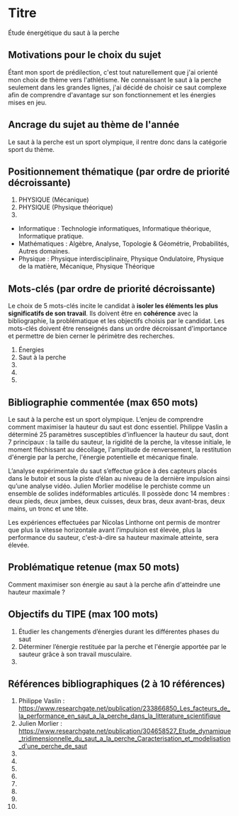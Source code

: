 # Titre
Étude énergétique du saut à la perche

## Motivations pour le choix du sujet
Étant mon sport de prédilection, c'est tout naturellement que j'ai orienté mon choix de thème vers l'athlétisme. Ne connaissant le saut à la perche seulement dans les grandes lignes, j'ai décidé de choisir ce saut complexe afin de comprendre d'avantage sur son fonctionnement et les énergies mises en jeu.

## Ancrage du sujet au thème de l'année
Le saut à la perche est un sport olympique, il rentre donc dans la catégorie sport du thème.

## Positionnement thématique (par ordre de priorité décroissante)

1. PHYSIQUE (Mécanique)
2. PHYSIQUE (Physique théorique)
3.

- Informatique : Technologie informatiques, Informatique théorique, Informatique pratique.
- Mathématiques : Algèbre, Analyse, Topologie & Géométrie, Probabilités, Autres domaines.
- Physique : Physique interdisciplinaire, Physique Ondulatoire, Physique de la matière, Mécanique, Physique Théorique


## Mots-clés (par ordre de priorité décroissante)

Le choix de 5 mots-clés incite le candidat à **isoler les éléments les plus significatifs de son travail**. Ils doivent être en **cohérence** avec la bibliographie, la problématique et les objectifs choisis par le candidat. Les mots-clés doivent être renseignés dans un ordre décroissant d'importance et permettre de bien cerner le périmètre des recherches.

1. Énergies
2. Saut à la perche
3. 
4.
5.


## Bibliographie commentée (max 650 mots)
Le saut à la perche est un sport olympique. L’enjeu de comprendre comment maximiser la hauteur du saut est donc essentiel. Philippe Vaslin a déterminé 25 paramètres susceptibles d'influencer la hauteur du saut, dont 7 principaux : la taille du sauteur, la rigidité de la perche, la vitesse initiale, le moment fléchissant au décollage, l'amplitude de renversement, la restitution d'énergie par la perche, l'énergie potentielle et mécanique finale.

L’analyse expérimentale du saut s’effectue grâce à des capteurs placés dans le butoir et sous la piste d’élan au niveau de la dernière impulsion ainsi qu’une analyse vidéo. 
Julien Morlier modélise le perchiste comme un ensemble de solides indéformables articulés. Il possède donc 14 membres : deux pieds, deux jambes, deux cuisses, deux bras, deux avant-bras, deux mains, un tronc et une tête.

Les expériences effectuées par Nicolas Linthorne ont permis de montrer que plus la vitesse horizontale avant l’impulsion est élevée, plus la performance du sauteur, c'est-à-dire sa hauteur maximale atteinte, sera élevée.


## Problématique retenue (max 50 mots)
Comment maximiser son énergie au saut à la perche afin d'atteindre une hauteur maximale ?

## Objectifs du TIPE (max 100 mots)


1. Étudier les changements d’énergies durant les différentes phases du saut
2. Déterminer l’énergie restituée par la perche et l'énergie apportée par le sauteur grâce à son travail musculaire.
3.


## Références bibliographiques (2 à 10 références)

1. Philippe Vaslin : https://www.researchgate.net/publication/233866850_Les_facteurs_de_la_performance_en_saut_a_la_perche_dans_la_litterature_scientifique
2. Julien Morlier : https://www.researchgate.net/publication/304658527_Etude_dynamique_tridimensionnelle_du_saut_a_la_perche_Caracterisation_et_modelisation_d'une_perche_de_saut
3. 
4. 
5. 
6. 
7. 
8. 
9. 
10. 

